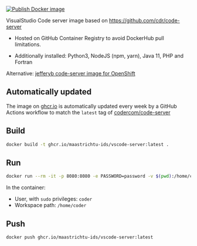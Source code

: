 [![Publish Docker image](https://github.com/MaastrichtU-IDS/vscode-server/workflows/Publish%20Docker%20image/badge.svg)](https://github.com/MaastrichtU-IDS/vscode-server/actions)

VisualStudio Code server image based on https://github.com/cdr/code-server

* Hosted on GitHub Container Registry to avoid DockerHub pull limitations.

* Additionally installed: Python3, NodeJS (npm, yarn), Java 11, PHP and Fortran

Alternative: [jefferyb code-server image for OpenShift](https://github.com/jefferyb/code-server-openshift)

## Automatically updated

The image on [ghcr.io](https://ghcr.io) is automatically updated every week by a GitHub Actions workflow to match the `latest` tag of [codercom/code-server](https://hub.docker.com/r/codercom/code-server)

## Build

```bash
docker build -t ghcr.io/maastrichtu-ids/vscode-server:latest .
```

## Run

```bash
docker run --rm -it -p 8080:8080 -e PASSWORD=password -v $(pwd):/home/coder ghcr.io/maastrichtu-ids/vscode-server:latest
```

In the container:

* User, with `sudo` privileges: `coder`
* Workspace path: `/home/coder`

## Push

```bash
docker push ghcr.io/maastrichtu-ids/vscode-server:latest
```
